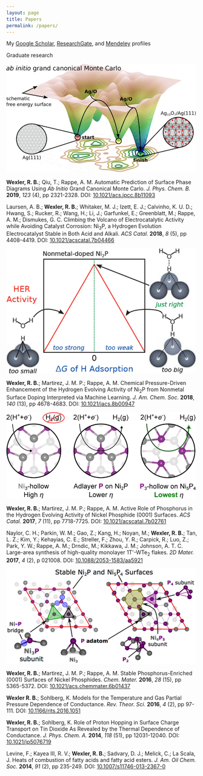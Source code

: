 ```yaml
---
layout: page
title: Papers
permalink: /papers/
---
```


My [Google Scholar](https://scholar.google.com/citations?user=BMnroAsAAAAJ&hl=en), [ResearchGate](https://www.researchgate.net/profile/Robert_Wexler), and [Mendeley](https://www.mendeley.com/profiles/robert-wexler/) profiles

Graduate research

<img src="/images/aigcmc.jpeg" alt="Ab Initio GCMC" style="width:500px;">

**Wexler, R. B.**; Qiu, T.; Rappe, A. M. Automatic Prediction of Surface Phase Diagrams Using *Ab Initio* Grand Canonical Monte Carlo. *J. Phys. Chem. B.* **2019**, *123* (4), pp 2321-2328. DOI: [10.1021/acs.jpcc.8b11093](https://pubs.acs.org/doi/full/10.1021/acs.jpcc.8b11093) 

Laursen, A. B.; **Wexler, R. B.**; Whitaker, M. J.; Izett, E. J.; Calvinho, K. U. D.; Hwang, S.; Rucker, R.; Wang, H.; Li, J.; Garfunkel, E.; Greenblatt, M.; Rappe, A. M.; Dismukes, G. C. Climbing the Volcano of Electrocatalytic Activity while Avoiding Catalyst Corrosion: Ni<sub>3</sub>P, a Hydrogen Evolution Electrocatalyst Stable in Both Acid and Alkali. *ACS Catal.* **2018**, *8* (5), pp 4408-4419. DOI: [10.1021/acscatal.7b04466](https://pubs.acs.org/doi/full/10.1021/acscatal.7b04466)

<img src="/images/ni2pml.jpeg" alt="ML and HER" style="width:500px;">

**Wexler, R. B.**; Martirez, J. M. P.; Rappe, A. M. Chemical Pressure-Driven Enhancement of the Hydrogen Evolving Activity of Ni<sub>2</sub>P from Nonmetal Surface Doping Interpreted via Machine Learning. *J. Am. Chem. Soc.* **2018**, *140* (13), pp 4678-4683. DOI: [10.1021/jacs.8b00947](https://pubs.acs.org/doi/full/10.1021/jacs.8b00947)

<img src="/images/roleP.jpeg" alt="ML and HER" style="width:500px;">

**Wexler, R. B.**; Martirez, J. M. P.; Rappe, A. M. Active Role of Phosphorus in the Hydrogen Evolving Activity of Nickel Phosphide (0001) Surfaces. *ACS Catal.* **2017**, *7* (11), pp 7718-7725. DOI: [10.1021/acscatal.7b02761](https://pubs.acs.org/doi/full/10.1021/acscatal.7b02761)

Naylor, C. H.; Parkin, W. M.; Gao, Z.; Kang, H.; Noyan, M.; **Wexler, R. B.**; Tan, L. Z.; Kim, Y.; Kehayias, C. E.; Streller, F.; Zhou, Y. R.; Carpick, R.; Luo, Z.; Park, Y. W.; Rappe, A. M.; Drndic, M.; Kikkawa, J. M.; Johnson, A. T. C. Large-area synthesis of high-quality monolayer 1T'-WTe<sub>2</sub> flakes. *2D Mater.* **2017**, *4* (2), p 021008. DOI: [10.1088/2053-1583/aa5921](https://iopscience.iop.org/article/10.1088/2053-1583/aa5921/meta)

<img src="/images/reconstr.jpeg" alt="Reconstructions" style="width:500px;">

**Wexler, R. B.**; Martirez, J. M. P.; Rappe, A. M. Stable Phosphorus-Enriched (0001) Surfaces of Nickel Phosphides. *Chem. Mater.* **2016**, *28* (15), pp 5365-5372. DOI: [10.1021/acs.chemmater.6b01437](https://pubs.acs.org/doi/full/10.1021/acs.chemmater.6b01437)

**Wexler R. B.**; Sohlberg, K. Models for the Temperature and Gas Partial Pressure Dependence of Conductance. *Rev. Theor. Sci.* **2016**, *4* (2), pp 97-111. DOI: [10.1166/rits.2016.1051](https://www.ingentaconnect.com/content/asp/rits/2016/00000004/00000002/art00001)

**Wexler, R. B.**; Sohlberg, K. Role of Proton Hopping in Surface Charge Transport on Tin Dioxide As Revealed by the Thermal Dependence of Conductance. *J. Phys. Chem. A.* **2014**, *118* (51), pp 12031-12040. DOI: [10.1021/jp5076719](https://pubs.acs.org/doi/full/10.1021/jp5076719)

Levine, F.; Kayea III, R. V.; **Wexler, R. B.**; Sadvary, D. J.; Melick, C.; La Scala, J. Heats of combustion of fatty acids and fatty acid esters. *J. Am. Oil Chem. Soc.* **2014**, *91* (2), pp 235-249. DOI: [10.1007/s11746-013-2367-0](https://link.springer.com/article/10.1007/s11746-013-2367-0)
